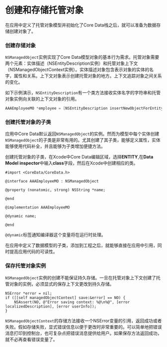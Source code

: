 # 创建和存储托管对象
在应用中定义了托管对象模型并初始化了Core Data栈之后，就可以准备为数据存储创建对象了。

### 创建存储对象
`NSManagedObject`实例实现了Core Data模型对象的基本行为需求。托管对象需要两个元素：实体描述（NSEntityDescription实例）和托管对象上下文（NSManagedObjectContext实例）。实体描述对象包含表示对象的实体的名字，属性和关系。上下文对象表示创建托管对象的地方。上下文追踪对象之间关系的变化。

如下示例演示，`NSEntityDescription`有一个类方法接收实体名字的字符串和托管对象实例向关联的上下文对象的引用。
``` objective-c
AAAEmployeeMO *employee = [NSEntityDescription insertNewObjectForEntityForName:@"Employee" inManagedObjectContext:[self managedObjectContext];
```

### 创建托管对象的子类
应用中Core Data默认返回`NSManagedObject`的实例。然而为模型中每个实体创建`NSManagedObject`的子类是非常有用的。尤其创建了其子类，能够定义属性，实体能够使用代码补全，并且能够为子类增加便捷方法。

创建托管对象的子类，在Xcode中Core Data编辑区域，选择**ENTITY**,在**Data Model inspector**中输入**class**字段，然后在Xcode中创建相应的类。
```
#import <CoreData/CoreData.h>
 
@interface AAAEmployeeMO : NSManagedObject
 
@property (nonatomic, strong) NSString *name;
 
@end
 
@implementation AAAEmployeeMO
 
@dynamic name;
 
@end
```

`@dynamic`标签通知编译器这个变量将在运行时处理。

在应用中定义了数据模型的子类，添加到工程之后，就能够直接在应用中引用，同时提高应用代码的可读性。

### 保存托管对象实例
`NSManagedObject`实例的创建不能保证持久存储。一旦在托管对象上下文创建了托管对象的实例，必须显式的保存上下文更改到持久存储。
```
NSError *error = nil;
if ([[self managedObjectContext] save:&error] == NO) {
    NSAssert(NO, @"Error saving context: %@\n%@", [error localizedDescription], [error userInfo]);
}
```
`NSManagedObjectContext`的存储方法接收一个NSError变量的引用，返回成功或者失败。假如存储失败，显式错误信息以便于更改时非常重要的。可以简单地把错误消息打印到控制台，也可复杂点把错误消息提供给用户。如果保存方法返回成功，就不必再查看错误变量了。




